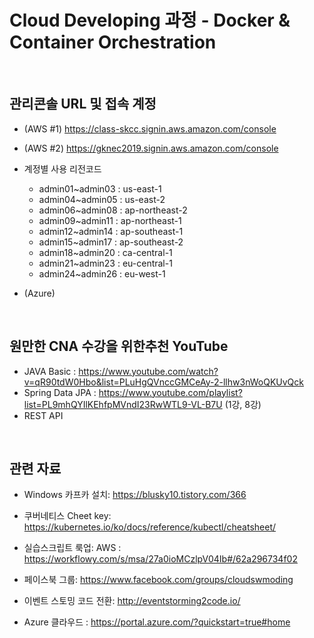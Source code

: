 #  Cloud Developing 과정 - Docker & Container Orchestration

<br/>

## 관리콘솔 URL 및 접속 계정
- (AWS #1) https://class-skcc.signin.aws.amazon.com/console
- (AWS #2) https://gknec2019.signin.aws.amazon.com/console
- 계정별 사용 리전코드
  - admin01~admin03 : us-east-1
  - admin04~admin05 : us-east-2
  - admin06~admin08 : ap-northeast-2
  - admin09~admin11 : ap-northeast-1
  - admin12~admin14 : ap-southeast-1
  - admin15~admin17 : ap-southeast-2
  - admin18~admin20 : ca-central-1
  - admin21~admin23 : eu-central-1  
  - admin24~admin26 : eu-west-1    

- (Azure)
<br/>

## 원만한 CNA 수강을 위한추천 YouTube
- JAVA Basic : https://www.youtube.com/watch?v=qR90tdW0Hbo&list=PLuHgQVnccGMCeAy-2-llhw3nWoQKUvQck
- Spring Data JPA : https://www.youtube.com/playlist?list=PL9mhQYIlKEhfpMVndI23RwWTL9-VL-B7U (1강, 8강)
- REST API 
<br/>

## 관련 자료

- Windows 카프카 설치: https://blusky10.tistory.com/366

- 쿠버네티스 Cheet key: 
https://kubernetes.io/ko/docs/reference/kubectl/cheatsheet/

- 실습스크립트 룩업:
AWS : https://workflowy.com/s/msa/27a0ioMCzlpV04Ib#/62a296734f02

- 페이스북 그룹: 
https://www.facebook.com/groups/cloudswmoding  

- 이벤트 스토밍 코드 전환: 
http://eventstorming2code.io/  

- Azure 클라우드 : 
https://portal.azure.com/?quickstart=true#home

<br/>

